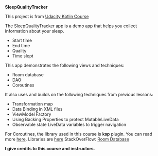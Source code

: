 **SleepQualityTracker**

This project is from [Udacity Kotlin Course](https://www.udacity.com/enrollment/ud9012)

The SleepQualityTracker app is a demo app that helps you collect information about your sleep. 
* Start time
* End time
* Quality
* Time slept

This app demonstrates the following views and techniques:
* Room database
* DAO
* Coroutines

It also uses and builds on the following techniques from previous lessons:
* Transformation map
* Data Binding in XML files
* ViewModel Factory
* Using Backing Properties to protect MutableLiveData
* Observable state LiveData variables to trigger navigation

For Coroutines, the library used in this course is **ksp** plugin. You can read more [here](https://developer.android.com/build/migrate-to-ksp).
Libraries are [here](https://github.com/google/ksp/releases)
StackOverFlow: [Room Database](https://stackoverflow.com/questions/46665621/android-room-persistent-appdatabase-impl-does-not-exist?page=1&tab=scoredesc#tab-top)

**I give credits to this course and instructors.**
